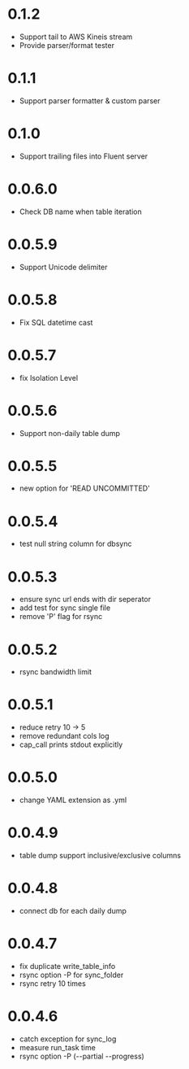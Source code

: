0.1.2
=====
- Support tail to AWS Kineis stream
- Provide parser/format tester

0.1.1
=====
- Support parser formatter & custom parser

0.1.0
=====
- Support trailing files into Fluent server

0.0.6.0
=======
- Check DB name when table iteration

0.0.5.9
=======
- Support Unicode delimiter

0.0.5.8
=======
- Fix SQL datetime cast

0.0.5.7
=======
- fix Isolation Level

0.0.5.6
=======
- Support non-daily table dump

0.0.5.5
=======
- new option for 'READ UNCOMMITTED'

0.0.5.4
=======
- test null string column for dbsync

0.0.5.3
=======
- ensure sync url ends with dir seperator
- add test for sync single file
- remove 'P' flag for rsync

0.0.5.2
=======
- rsync bandwidth limit

0.0.5.1
=======
- reduce retry 10 -> 5
- remove redundant cols log
- cap_call prints stdout explicitly

0.0.5.0
=======
- change YAML extension as .yml

0.0.4.9
=======
- table dump support inclusive/exclusive columns

0.0.4.8
=======
- connect db for each daily dump

0.0.4.7
=======
- fix duplicate write_table_info
- rsync option -P for sync_folder
- rsync retry 10 times

0.0.4.6
=======
- catch exception for sync_log
- measure run_task time
- rsync option -P (--partial --progress)
